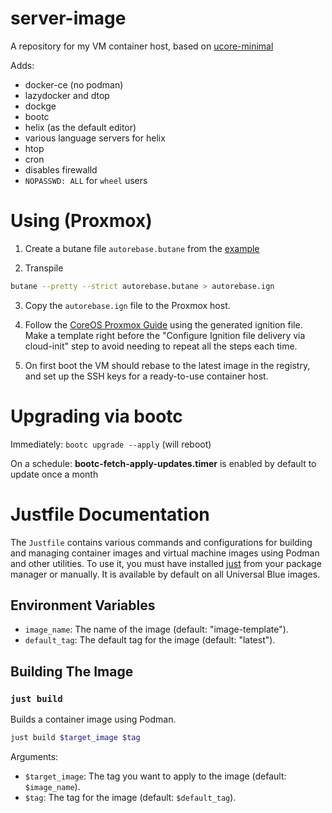 # server-image

A repository for my VM container host, based on [ucore-minimal](https://github.com/ublue-os/ucore?)

Adds:

- docker-ce (no podman)
- lazydocker and dtop
- dockge
- bootc
- helix (as the default editor)
- various language servers for helix
- htop
- cron
- disables firewalld
- `NOPASSWD: ALL` for `wheel` users

# Using (Proxmox)

1. Create a butane file `autorebase.butane` from the [example](https://github.com/njanke96/server-image/blob/main/butane/autorebase.example.butane)

2. Transpile

```bash
butane --pretty --strict autorebase.butane > autorebase.ign
```

3. Copy the `autorebase.ign` file to the Proxmox host.

4. Follow the [CoreOS Proxmox Guide](https://docs.fedoraproject.org/en-US/fedora-coreos/provisioning-proxmoxve/) using the generated ignition file. Make a template right before the "Configure Ignition file delivery via cloud-init" step to avoid needing to repeat all the steps each time.

5. On first boot the VM should rebase to the latest image in the registry, and set up the SSH keys for a ready-to-use container host.

# Upgrading via bootc

Immediately: `bootc upgrade --apply` (will reboot)

On a schedule: **bootc-fetch-apply-updates.timer** is enabled by default to update once a month

# Justfile Documentation

The `Justfile` contains various commands and configurations for building and managing container images and virtual machine images using Podman and other utilities.
To use it, you must have installed [just](https://just.systems/man/en/introduction.html) from your package manager or manually. It is available by default on all Universal Blue images.

## Environment Variables

- `image_name`: The name of the image (default: "image-template").
- `default_tag`: The default tag for the image (default: "latest").

## Building The Image

### `just build`

Builds a container image using Podman.

```bash
just build $target_image $tag
```

Arguments:
- `$target_image`: The tag you want to apply to the image (default: `$image_name`).
- `$tag`: The tag for the image (default: `$default_tag`).
